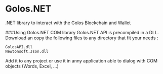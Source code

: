 # Golos.NET

.NET library to interact with the Golos Blockchain and Wallet

###Using Golos.NET COM library
Golos.NET API is precompiled in a DLL. 
Download an copy the following files to any directory that fit your needs :
```
GolosAPI.dll
Newtonsoft.Json.dll
```
Add it to any project or use it in anny application able to dialog with COM objects (Words, Excel, ...)
